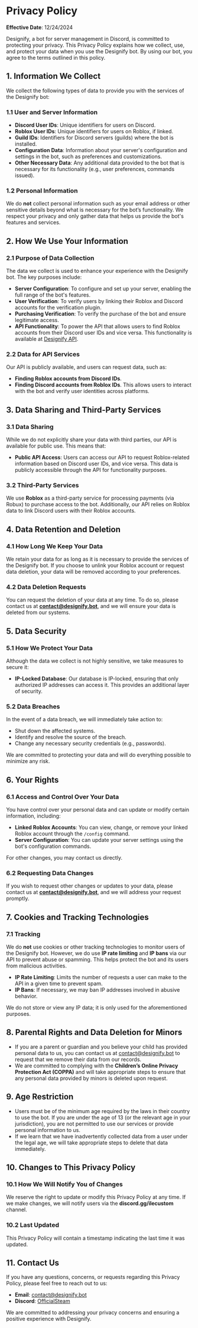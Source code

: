 # Privacy Policy

**Effective Date**: 12/24/2024

Designify, a bot for server management in Discord, is committed to protecting your privacy. This Privacy Policy explains how we collect, use, and protect your data when you use the Designify bot. By using our bot, you agree to the terms outlined in this policy.

## 1. Information We Collect

We collect the following types of data to provide you with the services of the Designify bot:

### 1.1 User and Server Information

- **Discord User IDs**: Unique identifiers for users on Discord.
- **Roblox User IDs**: Unique identifiers for users on Roblox, if linked.
- **Guild IDs**: Identifiers for Discord servers (guilds) where the bot is installed.
- **Configuration Data**: Information about your server's configuration and settings in the bot, such as preferences and customizations.
- **Other Necessary Data**: Any additional data provided to the bot that is necessary for its functionality (e.g., user preferences, commands issued).

### 1.2 Personal Information

We do **not** collect personal information such as your email address or other sensitive details beyond what is necessary for the bot’s functionality. We respect your privacy and only gather data that helps us provide the bot's features and services.

## 2. How We Use Your Information

### 2.1 Purpose of Data Collection

The data we collect is used to enhance your experience with the Designify bot. The key purposes include:

- **Server Configuration**: To configure and set up your server, enabling the full range of the bot's features.
- **User Verification**: To verify users by linking their Roblox and Discord accounts for the verification plugin.
- **Purchasing Verification**: To verify the purchase of the bot and ensure legitimate access.
- **API Functionality**: To power the API that allows users to find Roblox accounts from their Discord user IDs and vice versa. This functionality is available at [Designify API](https://dev.designify.bot/).

### 2.2 Data for API Services

Our API is publicly available, and users can request data, such as:

- **Finding Roblox accounts from Discord IDs**.
- **Finding Discord accounts from Roblox IDs**.
  This allows users to interact with the bot and verify user identities across platforms.

## 3. Data Sharing and Third-Party Services

### 3.1 Data Sharing

While we do not explicitly share your data with third parties, our API is available for public use. This means that:

- **Public API Access**: Users can access our API to request Roblox-related information based on Discord user IDs, and vice versa. This data is publicly accessible through the API for functionality purposes.

### 3.2 Third-Party Services

We use **Roblox** as a third-party service for processing payments (via Robux) to purchase access to the bot. Additionally, our API relies on Roblox data to link Discord users with their Roblox accounts.

## 4. Data Retention and Deletion

### 4.1 How Long We Keep Your Data

We retain your data for as long as it is necessary to provide the services of the Designify bot. If you choose to unlink your Roblox account or request data deletion, your data will be removed according to your preferences.

### 4.2 Data Deletion Requests

You can request the deletion of your data at any time. To do so, please contact us at **contact@designify.bot**, and we will ensure your data is deleted from our systems.

## 5. Data Security

### 5.1 How We Protect Your Data

Although the data we collect is not highly sensitive, we take measures to secure it:

- **IP-Locked Database**: Our database is IP-locked, ensuring that only authorized IP addresses can access it. This provides an additional layer of security.

### 5.2 Data Breaches

In the event of a data breach, we will immediately take action to:

- Shut down the affected systems.
- Identify and resolve the source of the breach.
- Change any necessary security credentials (e.g., passwords).

We are committed to protecting your data and will do everything possible to minimize any risk.

## 6. Your Rights

### 6.1 Access and Control Over Your Data

You have control over your personal data and can update or modify certain information, including:

- **Linked Roblox Accounts**: You can view, change, or remove your linked Roblox account through the `/config` command.
- **Server Configuration**: You can update your server settings using the bot's configuration commands.

For other changes, you may contact us directly.

### 6.2 Requesting Data Changes

If you wish to request other changes or updates to your data, please contact us at **contact@designify.bot**, and we will address your request promptly.

## 7. Cookies and Tracking Technologies

### 7.1 Tracking

We do **not** use cookies or other tracking technologies to monitor users of the Designify bot. However, we do use **IP rate limiting** and **IP bans** via our API to prevent abuse or spamming. This helps protect the bot and its users from malicious activities.

- **IP Rate Limiting**: Limits the number of requests a user can make to the API in a given time to prevent spam.
- **IP Bans**: If necessary, we may ban IP addresses involved in abusive behavior.

We do not store or view any IP data; it is only used for the aforementioned purposes.

## 8. Parental Rights and Data Deletion for Minors

- If you are a parent or guardian and you believe your child has provided personal data to us, you can contact us at [contact@designify.bot](mailto:contact@designify.bot) to request that we remove their data from our records.
- We are committed to complying with the **Children’s Online Privacy Protection Act (COPPA)** and will take appropriate steps to ensure that any personal data provided by minors is deleted upon request.

## 9. Age Restriction

- Users must be of the minimum age required by the laws in their country to use the bot. If you are under the age of 13 (or the relevant age in your jurisdiction), you are not permitted to use our services or provide personal information to us.
- If we learn that we have inadvertently collected data from a user under the legal age, we will take appropriate steps to delete that data immediately.

## 10. Changes to This Privacy Policy

### 10.1 How We Will Notify You of Changes

We reserve the right to update or modify this Privacy Policy at any time. If we make changes, we will notify users via the **discord.gg/ilecustom** channel.

### 10.2 Last Updated

This Privacy Policy will contain a timestamp indicating the last time it was updated.

## 11. Contact Us

If you have any questions, concerns, or requests regarding this Privacy Policy, please feel free to reach out to us:

- **Email**: [contact@designify.bot](mailto:contact@designify.bot)
- **Discord**: [OfficialSteam](https://discord.com/users/1287254567880364074)

We are committed to addressing your privacy concerns and ensuring a positive experience with Designify.
